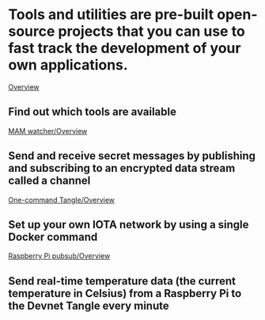 # Tools and utilities are pre-built open-source projects that you can use to fast track the development of your own applications.

[Overview](/0.1/introduction/overview.md)
## Find out which tools are available

[MAM watcher/Overview](/0.1/mam-watcher/overview.md)
## Send and receive secret messages by publishing and subscribing to an encrypted data stream called a channel

[One-command Tangle/Overview](/one-command-tangle/overview.md)
## Set up your own IOTA network by using a single Docker command

[Raspberry Pi pubsub/Overview](/raspberry-pi-pub-sub/overview.md)
## Send real-time temperature data (the current temperature in Celsius) from a Raspberry Pi to the Devnet Tangle every minute



